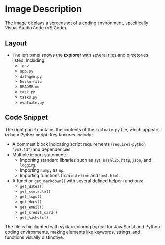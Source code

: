 # Image Description

The image displays a screenshot of a coding environment, specifically Visual Studio Code (VS Code). 

## Layout
- The left panel shows the **Explorer** with several files and directories listed, including:
  - `.env`
  - `app.py`
  - `datagen.py`
  - `Dockerfile`
  - `README.md`
  - `task.py`
  - `tasks.py`
  - `evaluate.py`

## Code Snippet
The right panel contains the contents of the `evaluate.py` file, which appears to be a Python script. Key features include:
- A comment block indicating script requirements (`requires-python ">=3.13"`) and dependencies.
- Multiple import statements:
  - Importing standard libraries such as `sys`, `hashlib`, `http`, `json`, and `logging`.
  - Importing `numpy` as `np`.
  - Importing functions from `datetime` and `lxml.html`.
- A function `get_markdown()` with several defined helper functions: 
  - `get_dates()`
  - `get_contacts()`
  - `get_logs()`
  - `get_docs()`
  - `get_email()`
  - `get_credit_card()`
  - `get_tickets()`

The file is highlighted with syntax coloring typical for JavaScript and Python coding environments, making elements like keywords, strings, and functions visually distinctive.